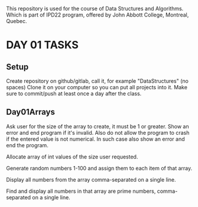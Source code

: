 This repository is used for the course of Data Structures and Algorithms.
Which is part of IPD22 program, offered by John Abbott College, Montreal, Quebec.

DAY 01 TASKS
============

Setup
-----

Create repository on github/gitlab, call it, for example "DataStructures" (no spaces)
Clone it on your computer so you can put all projects into it.
Make sure to commit/push at least once a day after the class.

Day01Arrays
-----------

Ask user for the size of the array to create, it must be 1 or greater.
Show an error and end program if it's invalid.
Also do not allow the program to crash if the entered value is not numerical.
In such case also show an error and end the program.

Allocate array of int values of the size user requested.

Generate random numbers 1-100 and assign them to each item of that array.

Display all numbers from the array comma-separated on a single line.

Find and display all numbers in that array are prime numbers, comma-separated on a single line.
